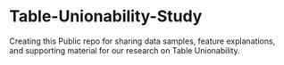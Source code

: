 # Table-Unionability-Study
Creating this Public repo for sharing data samples, feature explanations, and supporting material for our research on Table Unionability.
